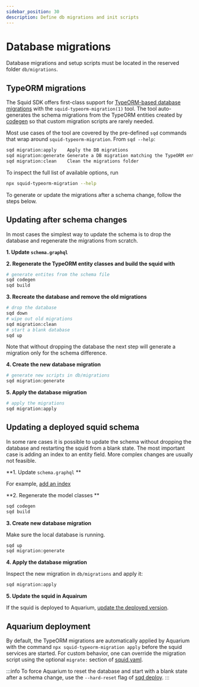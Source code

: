 ```yaml
---
sidebar_position: 30
description: Define db migrations and init scripts
---
```


# Database migrations

Database migrations and setup scripts must be located in the reserved folder `db/migrations`. 

## TypeORM migrations

The Squid SDK offers first-class support for [TypeORM-based database migrations](https://typeorm.io/migrations) with the `squid-typeorm-migration(1)` tool.
The tool auto-generates the schema migrations from the TypeORM entities created by [codegen](/basics/schema-file) so that custom migration scripts are rarely needed.

Most use cases of the tool are covered by the pre-defined `sqd` commands that wrap around `squid-typeorm-migration`. From `sqd --help`:

```bash
sqd migration:apply    Apply the DB migrations
sqd migration:generate Generate a DB migration matching the TypeORM entities
sqd migration:clean    Clean the migrations folder
```

To inspect the full list of available options, run

```bash
npx squid-typeorm-migration --help
```

To generate or update the migrations after a schema change, follow the steps below.

## Updating after schema changes

In most cases the simplest way to update the schema is to drop the database and regenerate the migrations from scratch.

**1. Update `schema.graphql`**

**2. Regenerate the TypeORM entity classes and build the squid with**
```bash
# generate entites from the schema file
sqd codegen
sqd build
```

**3. Recreate the database and remove the old migrations**
```bash
# drop the database
sqd down
# wipe out old migrations
sqd migration:clean
# start a blank database
sqd up
```
Note that without dropping the database the next step will generate a migration only for the schema difference.

**4. Create the new database migration**
```bash
# generate new scripts in db/migrations
sqd migration:generate
```

**5. Apply the database migration**
```bash
# apply the migrations
sqd migration:apply
```

## Updating a deployed squid schema

In some rare cases it is possible to update the schema without dropping the database and restarting the squid from a blank state. The most important case is adding an index to an entity field. More complex changes are usually not feasible.

**1. Update `schema.graphql` ** 

For example, [add an index](/basics/schema-file/indexes-and-constraints)

**2. Regenerate the model classes **

```bash
sqd codegen
sqd build
```

**3. Create new database migration**

Make sure the local database is running.

```bash
sqd up
sqd migration:generate
```

**4. Apply the database migration**

Inspect the new migration in `db/migrations` and apply it:

```bash
sqd migration:apply
```

**5. Update the squid in Aquairum**

If the squid is deployed to Aquarium, [update the deployed version](/squid-cli/deploy).

## Aquarium deployment

By default, the TypeORM migrations are automatically applied by Aquarium with the command `npx squid-typeorm-migration apply` before the squid services are started. For custom behavior, one can override the migration script using the optional `migrate:` section of [squid.yaml](/deploy-squid/deploy-manifest#deploy).

:::info
To force Aquarium to reset the database and start with a blank state after a schema change, use the `--hard-reset` flag of [sqd deploy](/squid-cli/deploy).
:::
